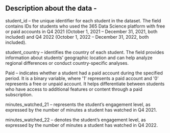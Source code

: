 ## Description about the data -

student_id – the unique identifier for each student in the dataset. The field contains IDs for students who used the 365 Data Science platform with free or paid accounts in Q4 2021 (October 1, 2021 – December 31, 2021, both included) and Q4 2022 (October 1, 2022 – December 31, 2022, both included).

student_country – identifies the country of each student. The field provides information about students’ geographic location and can help analyze regional differences or conduct country-specific analyses.

Paid – indicates whether a student had a paid account during the specified period. It is a binary variable, where '1' represents a paid account and '0' represents a free or unpaid account. It helps differentiate between students who have access to additional features or content through a paid subscription.

minutes_watched_21 – represents the student’s engagement level, as expressed by the number of minutes a student has watched in Q4 2021.

minutes_watched_22 – denotes the student’s engagement level, as expressed by the number of minutes a student has watched in Q4 2022.
